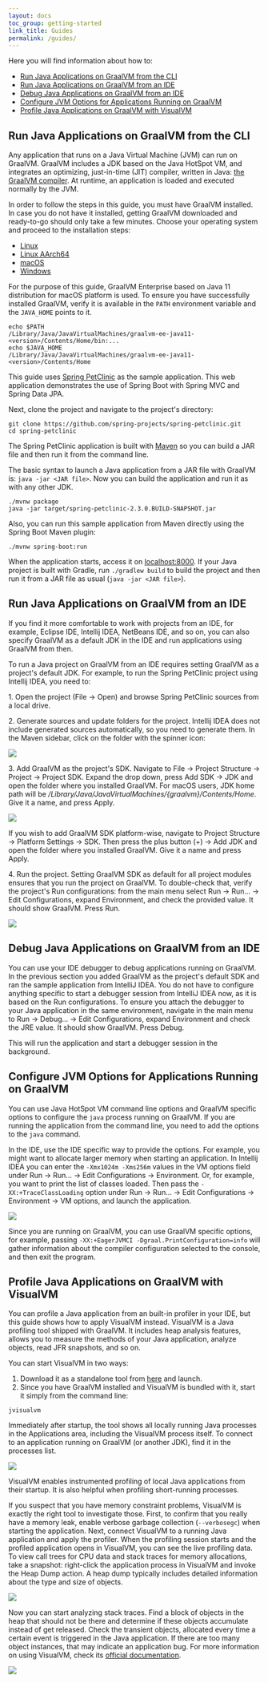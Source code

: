 ```yaml
---
layout: docs
toc_group: getting-started
link_title: Guides
permalink: /guides/
---
```


Here you will find information about how to:
* [Run Java Applications on GraalVM from the CLI](#run-java-applications-on-graalvm-from-the-cli)
* [Run Java Applications on GraalVM from an IDE](#run-java-applications-on-graalvm-from-an-ide)
* [Debug Java Applications on GraalVM from an IDE](#debug-java-applications-on-graalvm-from-an-ide)
* [Configure JVM Options for Applications Running on GraalVM](#configure-jvm-options-for-applications-running-on-graalvm)
* [Profile Java Applications on GraalVM with VisualVM](#profile-java-applications-on-graalvm-with-visualvm)

## Run Java Applications on GraalVM from the CLI

Any application that runs on a Java Virtual Machine (JVM) can run on GraalVM.
GraalVM includes a JDK based on the Java HotSpot VM, and integrates an optimizing, just-in-time (JIT) compiler, written in Java: [the GraalVM compiler](../reference-manual/compiler.md).
At runtime, an application is loaded and executed normally by the JVM.

In order to follow the steps in this guide, you must have GraalVM installed.
In case you do not have it installed, getting GraalVM  downloaded and ready-to-go should only take a few minutes.
Choose your operating system and proceed to the installation steps:
- [Linux](../getting-started/graalvm-community/linux.md)
- [Linux AArch64](../getting-started/graalvm-community/linux-aarch64.md)
- [macOS](../getting-started/graalvm-community/macos.md)
- [Windows](../getting-started/graalvm-community/windows.md)

For the purpose of this guide, GraalVM Enterprise based on Java 11 distribution for macOS platform is used.
To ensure you have successfully installed GraalVM, verify it is available in the `PATH` environment variable and the `JAVA_HOME` points to it.
```shell
echo $PATH
/Library/Java/JavaVirtualMachines/graalvm-ee-java11-<version>/Contents/Home/bin:...
echo $JAVA_HOME
/Library/Java/JavaVirtualMachines/graalvm-ee-java11-<version>/Contents/Home
```

This guide uses [Spring PetClinic](https://github.com/spring-projects/spring-petclinic) as the sample application.
This web application demonstrates the use of Spring Boot with Spring MVC and Spring Data JPA.

Next, clone the project and navigate to the project's directory:
```shell
git clone https://github.com/spring-projects/spring-petclinic.git
cd spring-petclinic
```

The Spring PetClinic application is built with [Maven](https://spring.io/guides/gs/maven/) so you can build a JAR file and then run it from the command line.

The basic syntax to launch a Java application from a JAR file with GraalVM is: `java -jar <JAR file>`.
Now you can build the application and run it as with any other JDK.
```shell
./mvnw package
java -jar target/spring-petclinic-2.3.0.BUILD-SNAPSHOT.jar
```

Also, you can run this sample application from Maven directly using the Spring Boot Maven plugin:
```shell
./mvnw spring-boot:run
```

When the application starts, access it on [localhost:8000](http://localhost:8080/).
If your Java project is built with Gradle, run `./gradlew build` to build the project and then run it from a JAR file as usual (`java -jar <JAR file>`).

## Run Java Applications on GraalVM from an IDE

If you find it more comfortable to work with projects from an IDE, for example, Eclipse IDE, Intellij IDEA, NetBeans IDE, and so on, you can also specify GraalVM as a default JDK in the IDE and run applications using GraalVM from then.

To run a Java project on GraalVM from an IDE requires setting GraalVM as a project's default JDK.
For example, to run the Spring PetClinic project using Intellij IDEA, you need to:

1&#46; Open the project (File -> Open) and browse Spring PetClinic sources from a local drive.

2&#46; Generate sources and update folders for the project.
Intellij IDEA does not include generated sources automatically, so you need to generate them.
In the Maven sidebar, click on the folder with the spinner icon:

![](/img/generate-sources-maven.png)

3&#46; Add GraalVM as the project's SDK.
Navigate to File -> Project Structure -> Project -> Project SDK.
Expand the drop down, press Add SDK -> JDK and open the folder where you installed GraalVM.
For macOS users, JDK home path will be
*/Library/Java/JavaVirtualMachines/{graalvm}/Contents/Home*.
Give it a name, and press Apply.

![](/img/add-project-sdk.png)

If you wish to add GraalVM SDK platform-wise, navigate to Project Structure -> Platform Settings -> SDK.
Then press the plus button (+)  -> Add JDK and open the folder where you installed GraalVM.
Give it a name and press Apply.

4&#46; Run the project. Setting GraalVM SDK as default for all project modules ensures that you run the project on GraalVM.
To double-check that, verify the project's Run configurations: from the main menu select Run -> Run... -> Edit Configurations, expand Environment, and check the provided value.
It should show GraalVM.
Press Run.

![](/img/run-jre-configurations.png)

## Debug Java Applications on GraalVM from an IDE

You can use your IDE debugger to debug applications running on GraalVM.
In the previous section you added GraalVM as the project's default SDK and ran the sample application from IntelliJ IDEA.
You do not have to configure anything specific to start a debugger session from IntelliJ IDEA now, as it is based on the Run configurations.
To ensure you attach the debugger to your Java application in the same environment, navigate in the main menu to Run -> Debug... -> Edit Configurations, expand Environment and check the JRE value.
It should show GraalVM.
Press Debug.

This will run the application and start a debugger session in the background.


## Configure JVM Options for Applications Running on GraalVM

You can use Java HotSpot VM command line options and GraalVM specific options to configure the `java` process running on GraalVM.
If you are running the application from the command line, you need to add the options to the `java` command.

In the IDE, use the IDE specific way to provide the options.
For example, you might want to allocate larger memory when starting an application.
In Intellij IDEA you can enter the `-Xmx1024m -Xms256m` values in the VM options field under Run -> Run... -> Edit Configurations -> Environment.
Or, for example, you want to print the list of classes loaded.
Then pass the `-XX:+TraceClassLoading` option under Run -> Run... -> Edit Configurations -> Environment -> VM options, and launch the application.

![](/img/debug-jre-configuration.png)

Since you are running on GraalVM, you can use GraalVM specific options, for example, passing `-XX:+EagerJVMCI -Dgraal.PrintConfiguration=info` will gather information about the compiler configuration selected to the console, and then exit the program.

## Profile Java Applications on GraalVM with VisualVM

You can profile a Java application from an built-in profiler in your IDE, but this guide shows how to apply VisualVM instead.
VisualVM is a Java profiling tool shipped with GraalVM.
It includes heap analysis features, allows you to measure the methods of your Java application, analyze objects, read JFR snapshots, and so on.

You can start VisualVM in two ways:
1. Download it as a standalone tool from [here](https://visualvm.github.io/index.html) and launch.
2. Since you have GraalVM installed and VisualVM is bundled with it, start it simply from the command line:
```shell
jvisualvm
```

Immediately after startup, the tool shows all locally running Java processes in the Applications area, including the VisualVM process itself.
To connect to an application running on GraalVM (or another JDK), find it in the processes list.

![](/img/visualvm.png)

VisualVM enables instrumented profiling of local Java applications from their startup.
It is also helpful when profiling short-running processes.

If you suspect that you have memory constraint problems, VisualVM is exactly the right tool to investigate those.
First, to confirm that you really have a memory leak, enable verbose garbage collection (`--verbosegc`) when starting the application.
Next, connect VisualVM to a running Java application and apply the profiler.
When the profiling session starts and the profiled application opens in VisualVM, you can see the live profiling data.
To view call trees for CPU data and stack traces for memory allocations, take a snapshot: right-click the application process in VisualVM and invoke the Heap Dump action.
A heap dump typically includes detailed information about the type and size of objects.

![](/img/take-heap-dump.png)

Now you can start analyzing stack traces.
Find a block of objects in the heap that should not be there and determine if these objects accumulate instead of get released.
Check the transient objects, allocated every time a certain event is triggered in the Java application.
If there are too many object instances, that may indicate an application bug.
For more information on using VisualVM, check its [official documentation](https://visualvm.github.io/documentation.html).

![](/img/open-heap-dump.png)
